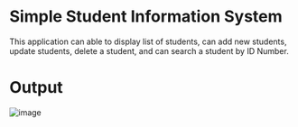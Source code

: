 # Simple Student Information System
This application can able to display list of students, can add new students, update students, delete a student, and can search a student by ID Number.

# Output
![image](https://user-images.githubusercontent.com/103713712/163511830-0736dee1-4cb2-49c9-b2f5-de6eafe74c18.png)
